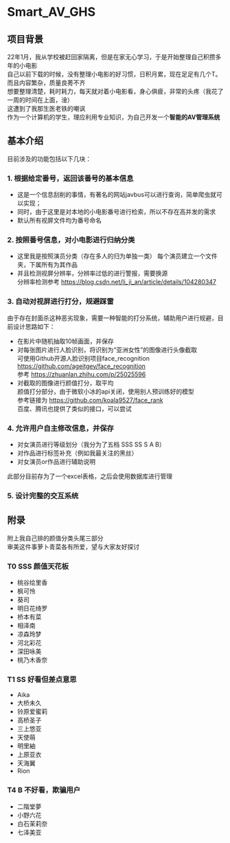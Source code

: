 # Smart_AV_GHS
## 项目背景
22年1月，我从学校被赶回家隔离，但是在家无心学习，于是开始整理自己积攒多年的小电影  
自己以前下载的时候，没有整理小电影的好习惯，日积月累，现在足足有几个T。而且内容繁杂，质量良莠不齐  
想要整理清楚，耗时耗力，每天就对着小电影看，身心俱疲，非常的头疼（我花了一周的时间在上面，淦）  
这遭到了我那生医老铁的嘲讽  
作为一个计算机的学生，理应利用专业知识，为自己开发一个**智能的AV管理系统**

## 基本介绍
目前涉及的功能包括以下几块：  

### 1. 根据给定番号，返回该番号的基本信息
* 这是一个信息刮削的事情，有著名的网站javbus可以进行查询，简单爬虫就可以实现；  
* 同时，由于这里是对本地的小电影番号进行检索，所以不存在高并发的需求
* 默认所有视屏文件均为番号命名

### 2. 按照番号信息，对小电影进行归纳分类 
* 这里我是按照演员分类（存在多人的归为单独一类） 每个演员建立一个文件夹，下属所有为其作品 
* 并且检测视屏分辨率，分辨率过低的进行警报，需要换源  
分辨率检测参考 https://blog.csdn.net/li_ji_an/article/details/104280347

### 3. 自动对视屏进行打分，规避踩雷
由于存在封面杀这种恶劣现象，需要一种智能的打分系统，辅助用户进行规避，目前设计思路如下：
* 在影片中随机抽取10帧画面，并保存
* 对每张图片进行人脸识别，将识别为“亚洲女性”的图像进行头像截取  
可使用Github开源人脸识别项目face_recognition https://github.com/ageitgey/face_recognition  
参考 https://zhuanlan.zhihu.com/p/25025596
* 对截取的图像进行颜值打分，取平均  
颜值打分部分，由于微软小冰的api关闭，使用别人预训练好的模型  
参考链接为 https://github.com/koala9527/face_rank  
百度、腾讯也提供了类似的接口，可以尝试

### 4. 允许用户自主修改信息，并保存
* 对女演员进行等级划分（我分为了五档 SSS SS S A B）
* 对作品进行标签补充（例如我最关注的黑丝）
* 对女演员or作品进行辅助说明
  
此部分目前存为了一个excel表格，之后会使用数据库进行管理

### 5. 设计完整的交互系统

## 附录
附上我自己排的颜值分类头尾三部分  
审美这件事萝卜青菜各有所爱，望与大家友好探讨

### T0 SSS 颜值天花板
* 桃谷绘里香
* 枫可怜
* 葵司
* 明日花绮罗
* 桥本有菜
* 相泽南 
* 凉森玲梦
* 河北彩花
* 深田咏美
* 桃乃木香奈 
### T1 SS 好看但差点意思
* Aika
* 大桥未久
* 铃原爱蜜莉
* 高桥圣子
* 三上悠亚 
* 天使萌 
* 明里紬 
* 上原亚衣
* 天海翼
* Rion

### T4 B 不好看，欺骗用户
* 二階堂夢  
* 小野六花
* 白石茉莉奈
* 七泽美亚
